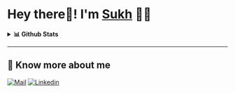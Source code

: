 # Hey there👋! I'm [Sukh]() 🙋‍♂️


<details>
  <summary><b>📊 Github Stats</b></summary>
  <img align="center" src="https://github-readme-stats.vercel.app/api?username=Shrikant991&&show_icons=true&title_color=ffffff&icon_color=87ceeb&text_color=daf7dc&bg_color=002366&show_icons=true&theme=dracula&line_height=27" alt="Shrikant Bhardwaj github stats"/>
</details>

---

## 🔗 Know more about me 

[![Mail](https://img.shields.io/badge/-Say%20Hi!-black?style=for-the-badge&logo=gmail)](mailto:sukhjot.sekhon@ucalgary.ca)
[![Linkedin](https://img.shields.io/badge/-Shrikant991-black?style=for-the-badge&logo=Linkedin)](https://www.linkedin.com/in/sukhjot-sekhon/)
